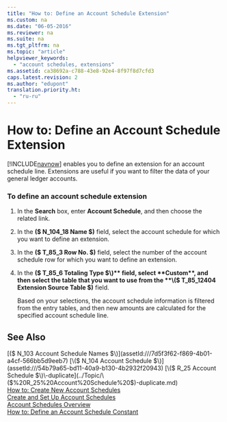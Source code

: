 ```yaml
---
title: "How to: Define an Account Schedule Extension"
ms.custom: na
ms.date: "06-05-2016"
ms.reviewer: na
ms.suite: na
ms.tgt_pltfrm: na
ms.topic: "article"
helpviewer_keywords: 
  - "account schedules, extensions"
ms.assetid: ca38692a-c788-43e8-92e4-8f97f8d7cfd3
caps.latest.revision: 2
ms.author: "edupont"
translation.priority.ht: 
  - "ru-ru"
---
```

# How to: Define an Account Schedule Extension
[!INCLUDE[navnow](../../ApplicationDesign/includes/navnow_md.md)] enables you to define an extension for an account schedule line. Extensions are useful if you want to filter the data of your general ledger accounts.  
  
### To define an account schedule extension  
  
1.  In the **Search** box, enter **Account Schedule**, and then choose the related link.  
  
2.  In the **\($ N\_104\_18 Name $\)** field, select the account schedule for which you want to define an extension.  
  
3.  In the **\($ T\_85\_3 Row No. $\)** field, select the number of the account schedule row for which you want to define an extension.  
  
4.  In the **\($ T\_85\_6 Totaling Type $\)** field, select **Custom**, and then select the table that you want to use from the **\($ T\_85\_12404 Extension Source Table $\)** field.  
  
     Based on your selections, the account schedule information is filtered from the entry tables, and then new amounts are calculated for the specified account schedule line.  
  
## See Also  
 [\($ N\_103 Account Schedule Names $\)](assetId:///7d5f3f62-f869-4b01-a4cf-566bb5d9eeb7)   
 [\($ N\_104 Account Schedule $\)](assetId:///54b79a65-bd11-40a9-b130-4b2932f20943)   
 [\($ R\_25 Account Schedule $\)\-duplicate](../Topic/\($%20R_25%20Account%20Schedule%20$\)-duplicate.md)   
 [How to: Create New Account Schedules](../../BusinessIntelligence/how-to-create-new-account-schedules.md)   
 [Create and Set Up Account Schedules](../../BusinessIntelligence/create-and-set-up-account-schedules.md)   
 [Account Schedules Overview](../../LocalFunctionalityForMicrosoftDynamicsNav2016/Russia/account-schedules-overview.md)   
 [How to: Define an Account Schedule Constant](../../LocalFunctionalityForMicrosoftDynamicsNav2016/Russia/how-to-define-an-account-schedule-constant.md)